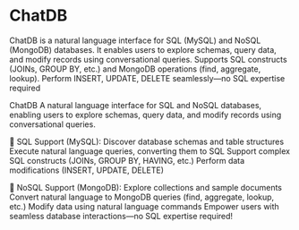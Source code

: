 # ChatDB
ChatDB is a natural language interface for SQL (MySQL) and NoSQL (MongoDB) databases. It enables users to explore schemas, query data, and modify records using conversational queries. Supports SQL constructs (JOINs, GROUP BY, etc.) and MongoDB operations (find, aggregate, lookup). Perform INSERT, UPDATE, DELETE seamlessly—no SQL expertise required



ChatDB
A natural language interface for SQL and NoSQL databases, enabling users to explore schemas, query data, and modify records using conversational queries.

🔹 SQL Support (MySQL):
Discover database schemas and table structures
Execute natural language queries, converting them to SQL
Support complex SQL constructs (JOINs, GROUP BY, HAVING, etc.)
Perform data modifications (INSERT, UPDATE, DELETE)

🔹 NoSQL Support (MongoDB):
Explore collections and sample documents
Convert natural language to MongoDB queries (find, aggregate, lookup, etc.)
Modify data using natural language commands
Empower users with seamless database interactions—no SQL expertise required! 
